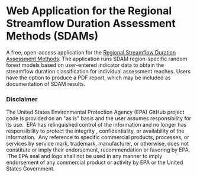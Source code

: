 # Web Application for the Regional Streamflow Duration Assessment Methods (SDAMs)
A free, open-access application for the [Regional Streamflow Duration Assessment Methods](https://www.epa.gov/streamflow-duration-assessment). The application runs SDAM region-specific random forest models based on user-entered indicator data to obtain the streamflow duration classification for individual assessment reaches. Users have the option to produce a PDF report, which may be included as documentation of SDAM results.

### Disclaimer

The United States Environmental Protection Agency (EPA) GitHub project code is provided on an "as is" basis and the user assumes responsibility for its use.  EPA has relinquished control of the information and no longer has responsibility to protect the integrity , confidentiality, or availability of the information.  Any reference to specific commercial products, processes, or services by service mark, trademark, manufacturer, or otherwise, does not constitute or imply their endorsement, recommendation or favoring by EPA.  The EPA seal and logo shall not be used in any manner to imply endorsement of any commercial product or activity by EPA or the United States Government.
